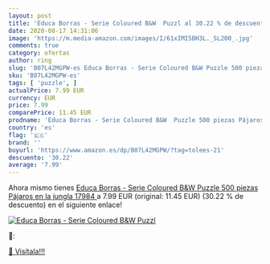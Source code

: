 ```yaml
---
layout: post
title: 'Educa Borras - Serie Coloured B&W  Puzzl al 30.22 % de descuento'
date: 2020-08-17 14:31:06
image: 'https://m.media-amazon.com/images/I/61xIMI5BH3L._SL200_.jpg'
comments: true
category: ofertas
author: ring
slug: 'B07L42MGPW-es Educa Borras - Serie Coloured B&W Puzzle 500 piezas...'
sku: 'B07L42MGPW-es'
tags: [ 'puzzle', ]
actualPrice: 7.99 EUR
currency: EUR
price: 7.99
comparePrice: 11.45 EUR
prodname: 'Educa Borras - Serie Coloured B&W  Puzzle 500 piezas Pájaros en la jungla  17984 '
country: 'es'
flag: '🇪🇸'
brand: ''
buyurl: 'https://www.amazon.es/dp/B07L42MGPW/?tag=tolees-21'
descuento: '30.22'
average: '7.99'
---
```


Ahora mismo tienes [Educa Borras - Serie Coloured B&W  Puzzle 500 piezas Pájaros en la jungla  17984 ](https://www.amazon.es/dp/B07L42MGPW/?tag=tolees-21) a 7.99 EUR (original: 11.45 EUR) (30.22 %  de descuento) en el siguiente enlace!

[![Educa Borras - Serie Coloured B&W  Puzzl](https://m.media-amazon.com/images/I/61xIMI5BH3L._SL200_.jpg)](https://www.amazon.es/dp/B07L42MGPW/?tag=tolees-21)

🔎:


[🛒 Visítala!!!](https://www.amazon.es/dp/B07L42MGPW/?tag=tolees-21)
